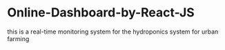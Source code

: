 # Online-Dashboard-by-React-JS
this is a real-time monitoring system for the hydroponics system for urban farming
